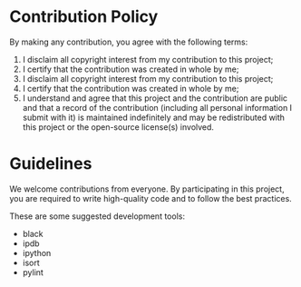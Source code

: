 # Contribution Policy

By making any contribution, you agree with the following terms:

1.  I disclaim all copyright interest from my contribution to this project;
2.  I certify that the contribution was created in whole by me;
3.  I disclaim all copyright interest from my contribution to this project;
4.  I certify that the contribution was created in whole by me;
5.  I understand and agree that this project and the contribution are public and that a record of the contribution (including all personal information I submit with it) is maintained indefinitely and may be redistributed with this project or the open-source license(s) involved.

# Guidelines

We welcome contributions from everyone. By participating in this project, you are required to write high-quality code and to follow the best practices.

These are some suggested development tools:

- black
- ipdb
- ipython
- isort
- pylint
